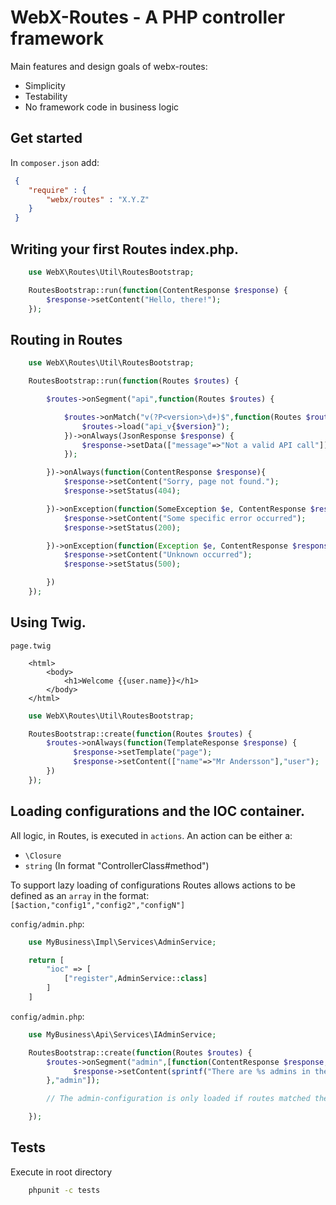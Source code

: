 # WebX-Routes - A PHP controller framework

Main features and design goals of webx-routes:
* Simplicity
* Testability
* No framework code in business logic

## Get started

In `composer.json` add:

```json
 {
    "require" : {
        "webx/routes" : "X.Y.Z"
    }
 }
```

## Writing your first Routes index.php.

```php
    use WebX\Routes\Util\RoutesBootstrap;

    RoutesBootstrap::run(function(ContentResponse $response) {
        $response->setContent("Hello, there!");
    });


```

## Routing in Routes
```php
    use WebX\Routes\Util\RoutesBootstrap;

    RoutesBootstrap::run(function(Routes $routes) {

        $routes->onSegment("api",function(Routes $routes) {

            $routes->onMatch("v(?P<version>\d+)$",function(Routes $routes,$version) {
                $routes->load("api_v{$version}");
            })->onAlways(JsonResponse $response) {
                $response->setData(["message"=>"Not a valid API call"]);
            });

        })->onAlways(function(ContentResponse $response){
            $response->setContent("Sorry, page not found.");
            $response->setStatus(404);

        })->onException(function(SomeException $e, ContentResponse $response){
            $response->setContent("Some specific error occurred");
            $response->setStatus(200);

        })->onException(function(Exception $e, ContentResponse $response){
            $response->setContent("Unknown occurred");
            $response->setStatus(500);

        })
    });

```

## Using Twig.

`page.twig`

```twig
    <html>
        <body>
            <h1>Welcome {{user.name}}</h1>
        </body>
    </html>

```

```php
    use WebX\Routes\Util\RoutesBootstrap;

    RoutesBootstrap::create(function(Routes $routes) {
        $routes->onAlways(function(TemplateResponse $response) {
              $response->setTemplate("page");
              $response->setContent(["name"=>"Mr Andersson"],"user");
        })
    });

```

## Loading configurations and the IOC container.
All logic, in Routes, is executed in ```actions```. An action can be either a:
  * ```\Closure```
  * ```string``` (In format "ControllerClass#method")

To support lazy loading of configurations Routes allows actions to be defined as an `array` in the format:
`[$action,"config1","config2","configN"]`

`config/admin.php`:
```php
    use MyBusiness\Impl\Services\AdminService;

    return [
        "ioc" => [
            ["register",AdminService::class]
        ]
    ]

```

`config/admin.php`:
```php
    use MyBusiness\Api\Services\IAdminService;

    RoutesBootstrap::create(function(Routes $routes) {
        $routes->onSegment("admin",[function(ContentResponse $response, IAdminService $adminService) {
              $response->setContent(sprintf("There are %s admins in the system",$adminService->countAdmins());
        },"admin"]);

        // The admin-configuration is only loaded if routes matched the `admin` segment.

    });


```


## Tests
Execute in root directory
```bash
    phpunit -c tests
```




